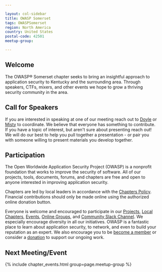 ```yaml
---

layout: col-sidebar
title: OWASP Somerset
tags: OWASPSomerset
region: North America
country: United States
postal-code: 42501
meetup-group:

---
```


## Welcome
The OWASP® Somerset chapter seeks to bring an insightful approach to application security to Kentucky and the surrounding area. Through speakers, CTFs, mixers, and other events we hope to grow a thriving security community in the area.

## Call for Speakers

If you are interested in speaking at one of our meeting reach out to [Doyle](mailto:doyle.turner@owasp.org) or [Misty](mailto:mist.turner@owasp.org) to coordinate. We believe that everyone has something to contribute. If you have a topic of interest, but aren't sure about presenting reach out! We will do our best to help you pull together a presentation - or pair you with someone willing to present materials you develop together.

## Participation
The Open Worldwide Application Security Project (OWASP) is a nonprofit foundation that works to improve the security of software. All of our projects, tools, documents, forums, and chapters are free and open to anyone interested in improving application security. 

Chapters are led by local leaders in accordance with the [Chapters Policy](/www-policy/operational/chapters). Financial contributions should only be made online using the authorized online donation button. 

Everyone is welcome and encouraged to participate in our [Projects](/projects/), [Local Chapters](/chapters/), [Events](/events/), [Online Groups](https://groups.google.com/a/owasp.com/), and [Community Slack Channel](https://owasp.slack.com/). We especially encourage diversity in all our initiatives. OWASP is a fantastic place to learn about application security, to network, and even to build your reputation as an expert. We also encourage you to be [become a member](/membership/) or consider a [donation](/donate/) to support our ongoing work.

Next Meeting/Event <!-- You should keep this section as it will populate your meetup events -->
---------------------
{% include chapter_events.html group=page.meetup-group %}
